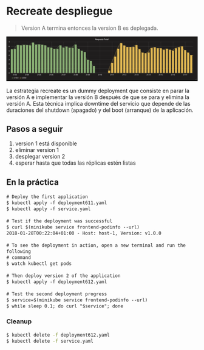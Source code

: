 Recreate despliegue
===================

> Version A termina entonces la version B es deplegada.

![kubernetes recreate deployment](grafana-recreate.png)

La estrategia recreate es un dummy deployment que consiste en parar la versión A e implementar la versión B después de que se para y elimina la versión A. Esta técnica implica downtime del servicio que depende de las duraciones del shutdown (apagado) y del boot (arranque) de la aplicación. 

## Pasos a seguir

1. version 1 está disponible
1. eliminar version 1
1. desplegar version 2
1. esperar hasta que todas las réplicas estén listas

## En la práctica

```
# Deploy the first application
$ kubectl apply -f deployment611.yaml
$ kubectl apply -f service.yaml

# Test if the deployment was successful
$ curl $(minikube service frontend-podinfo --url)
2018-01-28T00:22:04+01:00 - Host: host-1, Version: v1.0.0

# To see the deployment in action, open a new terminal and run the following
# command
$ watch kubectl get pods

# Then deploy version 2 of the application
$ kubectl apply -f deployment612.yaml

# Test the second deployment progress
$ service=$(minikube service frontend-podinfo --url)
$ while sleep 0.1; do curl "$service"; done
```

### Cleanup

```bash
$ kubectl delete -f deployment612.yaml
$ kubectl delete -f service.yaml
```